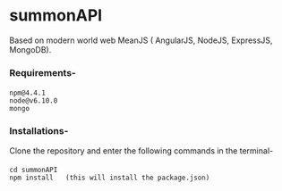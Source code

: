 # summonAPI #
Based on modern world web MeanJS ( AngularJS, NodeJS, ExpressJS, MongoDB).
 
### Requirements- 
#### 
    npm@4.4.1
    node@v6.10.0
    mongo 
### Installations-
Clone the repository and enter the following commands in the terminal- 
####    
    cd summonAPI
    npm install   (this will install the package.json)

 